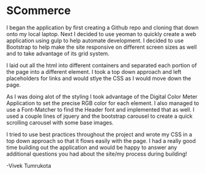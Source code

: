 # SCommerce

I began the application by first creating a Github repo and cloning that down onto my local laptop. Next I decided to use yeoman to quickly create a web application using gulp to help automate development. I decided to use Bootstrap to help make the site responsive on different screen sizes as well and to take advantage of its grid system.

I laid out all the html into different containers and separated each portion of the page into a different element. I took a top down approach and left placeholders for links and would stlye the CSS as I would move down the page.

As I was doing alot of the styling I took advantage of the Digital Color Meter Application to set the precise RGB color for each element. I also managed to use a Font-Matcher to find the Header font and implemented that as well. I used a couple lines of jquery and the bootstrap carousel to create a quick scrolling carousel with some base images. 

I tried to use best practices throughout the project and wrote my CSS in a top down approach so that it flows easily with the page. I had a really good time building out the application and would be happy to answer any additional questions you had about the site/my process during building!

-Vivek Tumrukota
